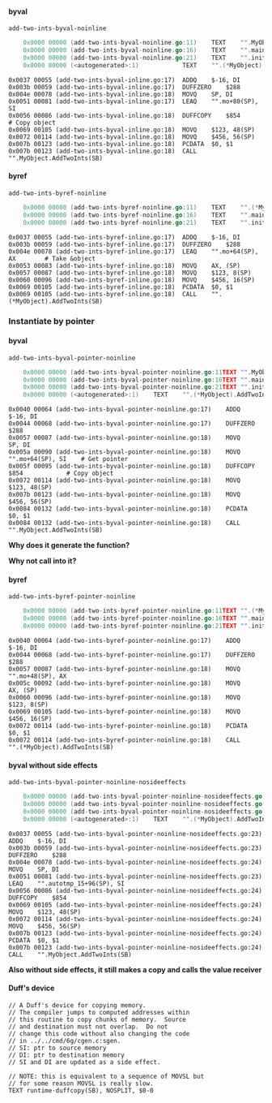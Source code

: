 #### byval

`add-two-ints-byval-noinline`
```go
	0x0000 00000 (add-two-ints-byval-noinline.go:11)	TEXT	"".MyObject.AddTwoInts(SB), $80-64
	0x0000 00000 (add-two-ints-byval-noinline.go:16)	TEXT	"".main(SB), $184-0
	0x0000 00000 (add-two-ints-byval-noinline.go:21)	TEXT	"".init(SB), $0-0
	0x0000 00000 (<autogenerated>:1)			TEXT	"".(*MyObject).AddTwoInts(SB), $72-24
```

	0x0037 00055 (add-two-ints-byval-inline.go:17)	ADDQ	$-16, DI
	0x003b 00059 (add-two-ints-byval-inline.go:17)	DUFFZERO	$288
	0x004e 00078 (add-two-ints-byval-inline.go:18)	MOVQ	SP, DI
	0x0051 00081 (add-two-ints-byval-inline.go:17)	LEAQ	"".mo+80(SP), SI
	0x0056 00086 (add-two-ints-byval-inline.go:18)	DUFFCOPY	$854                # Copy object
	0x0069 00105 (add-two-ints-byval-inline.go:18)	MOVQ	$123, 48(SP)
	0x0072 00114 (add-two-ints-byval-inline.go:18)	MOVQ	$456, 56(SP)
	0x007b 00123 (add-two-ints-byval-inline.go:18)	PCDATA	$0, $1
	0x007b 00123 (add-two-ints-byval-inline.go:18)	CALL	"".MyObject.AddTwoInts(SB)

#### byref

`add-two-ints-byref-noinline`
```go
	0x0000 00000 (add-two-ints-byref-noinline.go:11)	TEXT	"".(*MyObject).AddTwoInts(SB), $88-24
	0x0000 00000 (add-two-ints-byref-noinline.go:16)	TEXT	"".main(SB), $168-0
	0x0000 00000 (add-two-ints-byref-noinline.go:21)	TEXT	"".init(SB), $0-0
```

	0x0037 00055 (add-two-ints-byref-inline.go:17)	ADDQ	$-16, DI
	0x003b 00059 (add-two-ints-byref-inline.go:17)	DUFFZERO	$288
	0x004e 00078 (add-two-ints-byref-inline.go:17)	LEAQ	"".mo+64(SP), AX        # Take &object
	0x0053 00083 (add-two-ints-byref-inline.go:18)	MOVQ	AX, (SP)
	0x0057 00087 (add-two-ints-byref-inline.go:18)	MOVQ	$123, 8(SP)
	0x0060 00096 (add-two-ints-byref-inline.go:18)	MOVQ	$456, 16(SP)
	0x0069 00105 (add-two-ints-byref-inline.go:18)	PCDATA	$0, $1
	0x0069 00105 (add-two-ints-byref-inline.go:18)	CALL	"".(*MyObject).AddTwoInts(SB)


### Instantiate by pointer

#### byval

`add-two-ints-byval-pointer-noinline`
```go
	0x0000 00000 (add-two-ints-byval-pointer-noinline.go:11TEXT	"".MyObject.AddTwoInts(SB), $80-64
	0x0000 00000 (add-two-ints-byval-pointer-noinline.go:16TEXT	"".main(SB), $96-0
	0x0000 00000 (add-two-ints-byval-pointer-noinline.go:21TEXT	"".init(SB), $0-0
	0x0000 00000 (<autogenerated>:1)	TEXT	"".(*MyObject).AddTwoInts(SB), $72-24
```

	0x0040 00064 (add-two-ints-byval-pointer-noinline.go:17)	ADDQ	$-16, DI
	0x0044 00068 (add-two-ints-byval-pointer-noinline.go:17)	DUFFZERO	$288
	0x0057 00087 (add-two-ints-byval-pointer-noinline.go:18)	MOVQ	SP, DI
	0x005a 00090 (add-two-ints-byval-pointer-noinline.go:18)	MOVQ	"".mo+64(SP), SI    # Get pointer
	0x005f 00095 (add-two-ints-byval-pointer-noinline.go:18)	DUFFCOPY	$854            # Copy object
	0x0072 00114 (add-two-ints-byval-pointer-noinline.go:18)	MOVQ	$123, 48(SP)
	0x007b 00123 (add-two-ints-byval-pointer-noinline.go:18)	MOVQ	$456, 56(SP)
	0x0084 00132 (add-two-ints-byval-pointer-noinline.go:18)	PCDATA	$0, $1
	0x0084 00132 (add-two-ints-byval-pointer-noinline.go:18)	CALL	"".MyObject.AddTwoInts(SB)

**Why does it generate the <autogenrated> function?**

**Why not call into it?**

#### byref

`add-two-ints-byref-pointer-noinline`
```go
	0x0000 00000 (add-two-ints-byref-pointer-noinline.go:11TEXT	"".(*MyObject).AddTwoInts(SB), $88-24
	0x0000 00000 (add-two-ints-byref-pointer-noinline.go:16TEXT	"".main(SB), $80-0
	0x0000 00000 (add-two-ints-byref-pointer-noinline.go:21TEXT	"".init(SB), $0-0
```

	0x0040 00064 (add-two-ints-byref-pointer-noinline.go:17)	ADDQ	$-16, DI
	0x0044 00068 (add-two-ints-byref-pointer-noinline.go:17)	DUFFZERO	$288
	0x0057 00087 (add-two-ints-byref-pointer-noinline.go:18)	MOVQ	"".mo+48(SP), AX
	0x005c 00092 (add-two-ints-byref-pointer-noinline.go:18)	MOVQ	AX, (SP)
	0x0060 00096 (add-two-ints-byref-pointer-noinline.go:18)	MOVQ	$123, 8(SP)
	0x0069 00105 (add-two-ints-byref-pointer-noinline.go:18)	MOVQ	$456, 16(SP)
	0x0072 00114 (add-two-ints-byref-pointer-noinline.go:18)	PCDATA	$0, $1
	0x0072 00114 (add-two-ints-byref-pointer-noinline.go:18)	CALL	"".(*MyObject).AddTwoInts(SB)

#### byval without side effects

`add-two-ints-byval-pointer-noinline-nosideeffects`

```go
	0x0000 00000 (add-two-ints-byval-pointer-noinline-nosideeffects.go:11)	TEXT	"".MyObject.AddTwoInts(SB), $0-72
	0x0000 00000 (add-two-ints-byval-pointer-noinline-nosideeffects.go:22)	TEXT	"".main(SB), $152-0
	0x0000 00000 (add-two-ints-byval-pointer-noinline-nosideeffects.go:27)	TEXT	"".init(SB), $0-0
	0x0000 00000 (<autogenerated>:1)	TEXT	"".(*MyObject).AddTwoInts(SB), $80-32
```

	0x0037 00055 (add-two-ints-byval-pointer-noinline-nosideeffects.go:23)	ADDQ	$-16, DI
	0x003b 00059 (add-two-ints-byval-pointer-noinline-nosideeffects.go:23)	DUFFZERO	$288
	0x004e 00078 (add-two-ints-byval-pointer-noinline-nosideeffects.go:24)	MOVQ	SP, DI
	0x0051 00081 (add-two-ints-byval-pointer-noinline-nosideeffects.go:23)	LEAQ	"".autotmp_15+96(SP), SI
	0x0056 00086 (add-two-ints-byval-pointer-noinline-nosideeffects.go:24)	DUFFCOPY	$854
	0x0069 00105 (add-two-ints-byval-pointer-noinline-nosideeffects.go:24)	MOVQ	$123, 48(SP)
	0x0072 00114 (add-two-ints-byval-pointer-noinline-nosideeffects.go:24)	MOVQ	$456, 56(SP)
	0x007b 00123 (add-two-ints-byval-pointer-noinline-nosideeffects.go:24)	PCDATA	$0, $1
	0x007b 00123 (add-two-ints-byval-pointer-noinline-nosideeffects.go:24)	CALL	"".MyObject.AddTwoInts(SB)

**Also without side effects, it still makes a copy and calls the value receiver** 

#### Duff's device

```
// A Duff's device for copying memory.
// The compiler jumps to computed addresses within
// this routine to copy chunks of memory.  Source
// and destination must not overlap.  Do not
// change this code without also changing the code
// in ../../cmd/6g/cgen.c:sgen.
// SI: ptr to source memory
// DI: ptr to destination memory
// SI and DI are updated as a side effect.

// NOTE: this is equivalent to a sequence of MOVSL but
// for some reason MOVSL is really slow.
TEXT runtime·duffcopy(SB), NOSPLIT, $0-0
```

